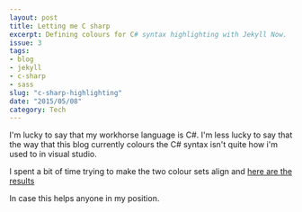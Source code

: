 ```yaml
---
layout: post
title: Letting me C sharp
excerpt: Defining colours for C# syntax highlighting with Jekyll Now.
issue: 3
tags: 
- blog
- jekyll
- c-sharp
- sass
slug: "c-sharp-highlighting"
date: "2015/05/08"
category: Tech
---
```



I'm lucky to say that my workhorse language is C#. 
I'm less lucky to say that the way that this blog currently colours the C# syntax isn't quite how i'm used to in visual studio.

I spent a bit of time trying to make the two colour sets align and [here are the results](https://github.com/CBurbidge/CBurbidge.github.io/blob/master/_sass/_highlights_csharp.scss)

In case this helps anyone in my position.

